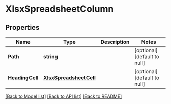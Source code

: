 # XlsxSpreadsheetColumn

## Properties
Name | Type | Description | Notes
------------ | ------------- | ------------- | -------------
**Path** | **string** |  | [optional] [default to null]
**HeadingCell** | [**XlsxSpreadsheetCell**](XlsxSpreadsheetCell.md) |  | [optional] [default to null]

[[Back to Model list]](../README.md#documentation-for-models) [[Back to API list]](../README.md#documentation-for-api-endpoints) [[Back to README]](../README.md)


